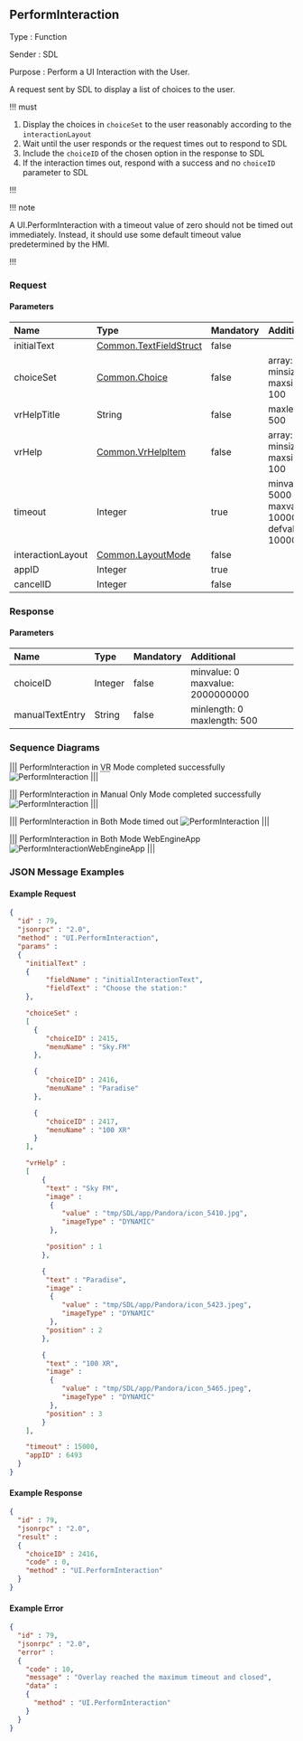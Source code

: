 ## PerformInteraction

Type
: Function

Sender
: SDL

Purpose
: Perform a UI Interaction with the User.

A request sent by SDL to display a list of choices to the user.

!!! must

  1. Display the choices in `choiceSet` to the user reasonably according to the `interactionLayout`
  2. Wait until the user responds or the request times out to respond to SDL
  2. Include the `choiceID` of the chosen option in the response to SDL
  3. If the interaction times out, respond with a success and no `choiceID` parameter to SDL

!!!

!!! note

A UI.PerformInteraction with a timeout value of zero should not be timed out immediately. Instead, it should use some default timeout value predetermined by the HMI.

!!!

### Request

#### Parameters

|Name|Type|Mandatory|Additional|
|:---|:---|:--------|:---------|
|initialText|[Common.TextFieldStruct](../../common/structs/#textfieldstruct)|false||
|choiceSet|[Common.Choice](../../common/structs/#choice)|false|array: true<br>minsize: 1<br>maxsize: 100|
|vrHelpTitle|String|false|maxlength: 500|
|vrHelp|[Common.VrHelpItem](../../common/structs/#vrhelpitem)|false|array: true<br>minsize: 1<br>maxsize: 100|
|timeout|Integer|true|minvalue: 5000<br>maxvalue: 100000<br>defvalue: 10000|
|interactionLayout|[Common.LayoutMode](../../common/enums/#layoutmode)|false||
|appID|Integer|true||
|cancelID|Integer|false||

### Response

#### Parameters

|Name|Type|Mandatory|Additional|
|:---|:---|:--------|:---------|
|choiceID|Integer|false|minvalue: 0<br>maxvalue: 2000000000|
|manualTextEntry|String|false|minlength: 0<br>maxlength: 500|

### Sequence Diagrams

|||
PerformInteraction in <abbr title="Voice Recognition">VR</abbr> Mode completed successfully
![PerformInteraction](./assets/PerformInteractionVROnly.png)
|||

|||
PerformInteraction in Manual Only Mode completed successfully
![PerformInteraction](./assets/PerformInteractionManualOnly.png)
|||

|||
PerformInteraction in Both Mode timed out
![PerformInteraction](./assets/PerformInteractionBoth.png)
|||

|||
PerformInteraction in Both Mode WebEngineApp
![PerformInteractionWebEngineApp](./assets/PerformInteractionWebEngineApp.png)
|||

### JSON Message Examples

#### Example Request

```json
{
  "id" : 79,
  "jsonrpc" : "2.0",
  "method" : "UI.PerformInteraction",
  "params" :
  {
    "initialText" :
    {
         "fieldName" : "initialInteractionText",
         "fieldText" : "Choose the station:"
    },

    "choiceSet" :
    [
      {
         "choiceID" : 2415,
         "menuName" : "Sky.FM"
      },

      {
         "choiceID" : 2416,
         "menuName" : "Paradise"
      },

      {
         "choiceID" : 2417,
         "menuName" : "100 XR"
      }
    ],

    "vrHelp" :
    [
        {
         "text" : "Sky FM",
         "image" :
          {
             "value" : "tmp/SDL/app/Pandora/icon_5410.jpg",
             "imageType" : "DYNAMIC"
          },

         "position" : 1
        },

        {
         "text" : "Paradise",
         "image" :
          {
             "value" : "tmp/SDL/app/Pandora/icon_5423.jpeg",
             "imageType" : "DYNAMIC"
          },
         "position" : 2
        },

        {
         "text" : "100 XR",
         "image" :
          {
             "value" : "tmp/SDL/app/Pandora/icon_5465.jpeg",
             "imageType" : "DYNAMIC"
          },
         "position" : 3
        }
    ],

    "timeout" : 15000,
    "appID" : 6493
  }
}
```

#### Example Response

```json
{
  "id" : 79,
  "jsonrpc" : "2.0",
  "result" :
  {
    "choiceID" : 2416,
    "code" : 0,
    "method" : "UI.PerformInteraction"
  }
}
```

#### Example Error

```json
{
  "id" : 79,
  "jsonrpc" : "2.0",
  "error" :
  {
    "code" : 10,
    "message" : "Overlay reached the maximum timeout and closed",
    "data" :
    {
      "method" : "UI.PerformInteraction"
    }
  }
}
```
